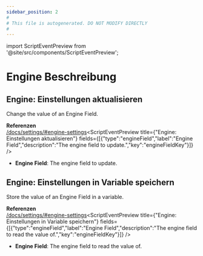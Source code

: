 ```yaml
---
sidebar_position: 2
#
# This file is autogenerated. DO NOT MODIFY DIRECTLY
#
---
```


import ScriptEventPreview from '@site/src/components/ScriptEventPreview';

# Engine Beschreibung

## Engine: Einstellungen aktualisieren
Change the value of an Engine Field.

**Referenzen**  
[/docs/settings/#engine-settings](/docs/settings/#engine-settings)<ScriptEventPreview title={"Engine: Einstellungen aktualisieren"} fields={[{"type":"engineField","label":"Engine Field","description":"The engine field to update.","key":"engineFieldKey"}]} />

- **Engine Field**: The engine field to update.  

## Engine: Einstellungen in Variable speichern
Store the value of an Engine Field in a variable.

**Referenzen**  
[/docs/settings/#engine-settings](/docs/settings/#engine-settings)<ScriptEventPreview title={"Engine: Einstellungen in Variable speichern"} fields={[{"type":"engineField","label":"Engine Field","description":"The engine field to read the value of.","key":"engineFieldKey"}]} />

- **Engine Field**: The engine field to read the value of.  

